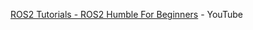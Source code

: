 [ROS2 Tutorials - ROS2 Humble For Beginners](https://www.youtube.com/playlist?list=PLLSegLrePWgJudpPUof4-nVFHGkB62Izy) - YouTube